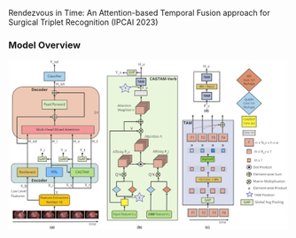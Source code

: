 Rendezvous in Time: An Attention-based Temporal Fusion approach for Surgical Triplet Recognition (IPCAI 2023)

### Model Overview
![Rendezvous in Time](images/rit_model.jpg)
